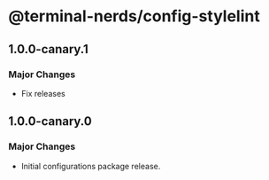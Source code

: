# @terminal-nerds/config-stylelint

## 1.0.0-canary.1

### Major Changes

- Fix releases

## 1.0.0-canary.0

### Major Changes

- Initial configurations package release.
